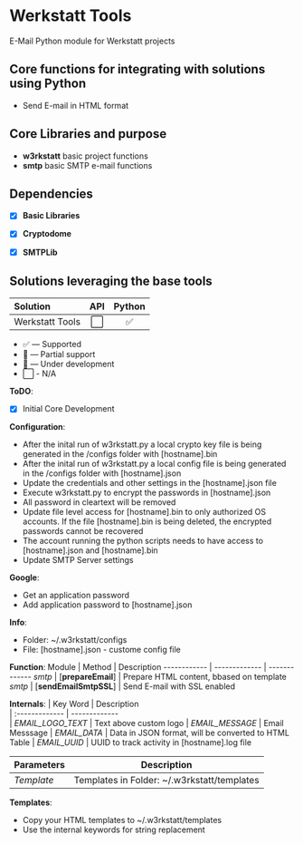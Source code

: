 # Werkstatt Tools
E-Mail Python module for Werkstatt projects

## Core functions for integrating with solutions using Python
- Send E-mail in HTML format

## Core Libraries and purpose
- **w3rkstatt** basic project functions
- **smtp** basic SMTP e-mail functions

## Dependencies
- [X] **Basic Libraries**
- [X] **Cryptodome**
- [X] **SMTPLib**


## Solutions leveraging the base tools
| Solution                  | API           | Python        |
| :-------------            | :---:         | :---:         | 
| Werkstatt Tools           | ⬜            | ✅    | 

* ✅ — Supported
* 🔶 — Partial support
* 🚧 — Under development
* ⬜ - N/A ️


**ToDO**: 
- [x] Initial Core Development


**Configuration**: 
- After the inital run of w3rkstatt.py a local crypto key file is being generated in the /configs folder with [hostname].bin
- After the inital run of w3rkstatt.py a local config file is being generated in the /configs folder with [hostname].json
- Update the credentials and other settings in the [hostname].json file
- Execute w3rkstatt.py to encrypt the passwords in [hostname].json
- All password in cleartext will be removed
- Update file level access for [hostname].bin to only authorized OS accounts. If the file [hostname].bin is being deleted, the encrypted passwords cannot be recovered 
- The account running the python scripts needs to have access to [hostname].json and [hostname].bin
- Update SMTP Server settings

**Google**:
- Get an application password
- Add application password to [hostname].json

**Info**: 
- Folder: ~/.w3rkstatt/configs
- File: [hostname].json - custome config file


**Function**:
Module | Method | Description
------------ | ------------- | ------------- 
*smtp* | [**prepareEmail**]     | Prepare HTML content, bbased on template
*smtp* | [**sendEmailSmtpSSL**] | Send E-mail with SSL enabled


**Internals**:
| Key Word                  | Description           
| :-------------            | -------------        
| *EMAIL_LOGO_TEXT*         | Text above custom logo
| *EMAIL_MESSAGE*           | Email Messsage
| *EMAIL_DATA*              | Data in JSON format, will be converted to HTML Table
| *EMAIL_UUID*              | UUID to track activity in [hostname].log file

| Parameters                | Description           
| :-------------            | -------------   
| *Template*                | Templates in Folder: ~/.w3rkstatt/templates


**Templates**:
- Copy your HTML templates to ~/.w3rkstatt/templates
- Use the internal keywords for string replacement